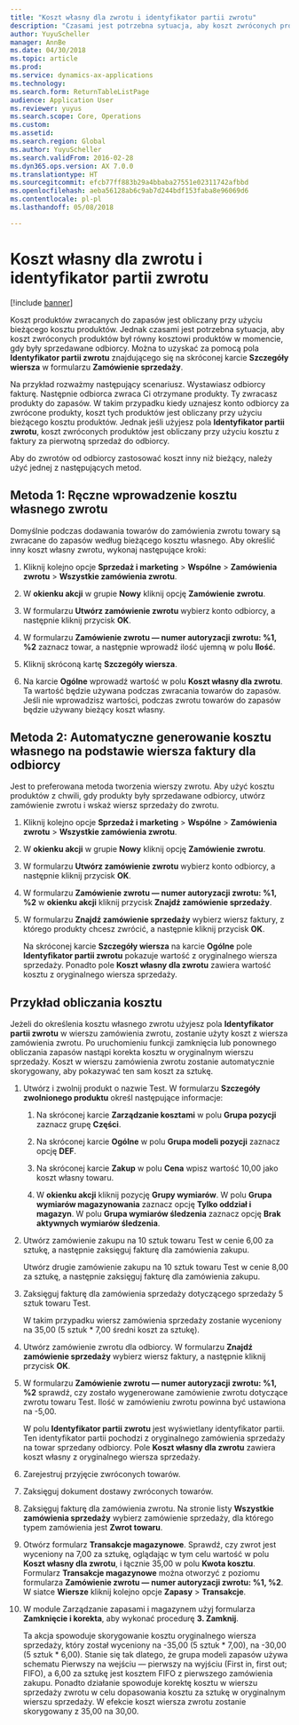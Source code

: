 ```yaml
---
title: "Koszt własny dla zwrotu i identyfikator partii zwrotu"
description: "Czasami jest potrzebna sytuacja, aby koszt zwróconych produktów był równy kosztowi produktów w momencie, gdy były sprzedawane odbiorcy. Można to uzyskać za pomocą ustawienia **Identyfikator partii zwrotu**."
author: YuyuScheller
manager: AnnBe
ms.date: 04/30/2018
ms.topic: article
ms.prod: 
ms.service: dynamics-ax-applications
ms.technology: 
ms.search.form: ReturnTableListPage
audience: Application User
ms.reviewer: yuyus
ms.search.scope: Core, Operations
ms.custom: 
ms.assetid: 
ms.search.region: Global
ms.author: YuyuScheller
ms.search.validFrom: 2016-02-28
ms.dyn365.ops.version: AX 7.0.0
ms.translationtype: HT
ms.sourcegitcommit: efcb77ff883b29a4bbaba27551e02311742afbbd
ms.openlocfilehash: aeba56128ab6c9ab7d244bdf153faba8e96069d6
ms.contentlocale: pl-pl
ms.lasthandoff: 05/08/2018

---
```


# <a name="return-cost-price-and-return-lot-id"></a>Koszt własny dla zwrotu i identyfikator partii zwrotu        

[!include [banner](../includes/banner.md)]



Koszt produktów zwracanych do zapasów jest obliczany przy użyciu bieżącego kosztu produktów. Jednak czasami jest potrzebna sytuacja, aby koszt zwróconych produktów był równy kosztowi produktów w momencie, gdy były sprzedawane odbiorcy. Można to uzyskać za pomocą pola **Identyfikator partii zwrotu** znajdującego się na skróconej karcie **Szczegóły wiersza** w formularzu **Zamówienie sprzedaży**.

Na przykład rozważmy następujący scenariusz. Wystawiasz odbiorcy fakturę. Następnie odbiorca zwraca Ci otrzymane produkty. Ty zwracasz produkty do zapasów. W takim przypadku kiedy uznajesz konto odbiorcy za zwrócone produkty, koszt tych produktów jest obliczany przy użyciu bieżącego kosztu produktów. Jednak jeśli użyjesz pola **Identyfikator partii zwrotu**, koszt zwróconych produktów jest obliczany przy użyciu kosztu z faktury za pierwotną sprzedaż do odbiorcy.

Aby do zwrotów od odbiorcy zastosować koszt inny niż bieżący, należy użyć jednej z następujących metod.

## <a name="method-1-manually-enter-the-return-cost-price"></a>Metoda 1: Ręczne wprowadzenie kosztu własnego zwrotu

Domyślnie podczas dodawania towarów do zamówienia zwrotu towary są zwracane do zapasów według bieżącego kosztu własnego. Aby określić inny koszt własny zwrotu, wykonaj następujące kroki:

1.  Kliknij kolejno opcje **Sprzedaż i marketing** \> **Wspólne** \> **Zamówienia zwrotu** \> **Wszystkie zamówienia zwrotu**.

2.  W **okienku akcji** w grupie **Nowy** kliknij opcję **Zamówienie zwrotu**.

3.  W formularzu **Utwórz zamówienie zwrotu** wybierz konto odbiorcy, a następnie kliknij przycisk **OK**.

4.  W formularzu **Zamówienie zwrotu — numer autoryzacji zwrotu: %1, %2** zaznacz towar, a następnie wprowadź ilość ujemną w polu **Ilość**.

5.  Kliknij skróconą kartę **Szczegóły wiersza**.

6.  Na karcie **Ogólne** wprowadź wartość w polu **Koszt własny dla zwrotu**. Ta wartość będzie używana podczas zwracania towarów do zapasów. Jeśli nie wprowadzisz wartości, podczas zwrotu towarów do zapasów będzie używany bieżący koszt własny.

## <a name="method-2-automatically-generate-the-cost-price-based-on-the-customer-invoice-line"></a>Metoda 2: Automatyczne generowanie kosztu własnego na podstawie wiersza faktury dla odbiorcy

Jest to preferowana metoda tworzenia wierszy zwrotu. Aby użyć kosztu produktów z chwili, gdy produkty były sprzedawane odbiorcy, utwórz zamówienie zwrotu i wskaż wiersz sprzedaży do zwrotu.

1.  Kliknij kolejno opcje **Sprzedaż i marketing** \> **Wspólne** \> **Zamówienia zwrotu** \> **Wszystkie zamówienia zwrotu**.

2.  W **okienku akcji** w grupie **Nowy** kliknij opcję **Zamówienie zwrotu**.

3.  W formularzu **Utwórz zamówienie zwrotu** wybierz konto odbiorcy, a następnie kliknij przycisk **OK**.

4.  W formularzu **Zamówienie zwrotu — numer autoryzacji zwrotu: %1, %2** w **okienku akcji** kliknij przycisk **Znajdź zamówienie sprzedaży**.

5.  W formularzu **Znajdź zamówienie sprzedaży** wybierz wiersz faktury, z którego produkty chcesz zwrócić, a następnie kliknij przycisk **OK**.
    
    Na skróconej karcie **Szczegóły wiersza** na karcie **Ogólne** pole **Identyfikator partii zwrotu** pokazuje wartość z oryginalnego wiersza sprzedaży. Ponadto pole **Koszt własny dla zwrotu** zawiera wartość kosztu z oryginalnego wiersza sprzedaży.

## <a name="cost-calculation-example"></a>Przykład obliczania kosztu

Jeżeli do określenia kosztu własnego zwrotu użyjesz pola **Identyfikator partii zwrotu** w wierszu zamówienia zwrotu, zostanie użyty koszt z wiersza zamówienia zwrotu. Po uruchomieniu funkcji zamknięcia lub ponownego obliczania zapasów nastąpi korekta kosztu w oryginalnym wierszu sprzedaży. Koszt w wierszu zamówienia zwrotu zostanie automatycznie skorygowany, aby pokazywać ten sam koszt za sztukę.

1.  Utwórz i zwolnij produkt o nazwie Test. W formularzu **Szczegóły zwolnionego produktu** określ następujące informacje:
    
    1.  Na skróconej karcie **Zarządzanie kosztami** w polu **Grupa pozycji** zaznacz grupę **Części**.
    
    2.  Na skróconej karcie **Ogólne** w polu **Grupa modeli pozycji** zaznacz opcję **DEF**.
    
    3.  Na skróconej karcie **Zakup** w polu **Cena** wpisz wartość 10,00 jako koszt własny towaru.
    
    4.  W **okienku akcji** kliknij pozycję **Grupy wymiarów**. W polu **Grupa wymiarów magazynowania** zaznacz opcję **Tylko oddział i magazyn**. W polu **Grupa wymiarów śledzenia** zaznacz opcję **Brak aktywnych wymiarów śledzenia**.

2.  Utwórz zamówienie zakupu na 10 sztuk towaru Test w cenie 6,00 za sztukę, a następnie zaksięguj fakturę dla zamówienia zakupu.
    
    Utwórz drugie zamówienie zakupu na 10 sztuk towaru Test w cenie 8,00 za sztukę, a następnie zaksięguj fakturę dla zamówienia zakupu.

3.  Zaksięguj fakturę dla zamówienia sprzedaży dotyczącego sprzedaży 5 sztuk towaru Test.
    
    W takim przypadku wiersz zamówienia sprzedaży zostanie wyceniony na 35,00 (5 sztuk \* 7,00 średni koszt za sztukę).

4.  Utwórz zamówienie zwrotu dla odbiorcy. W formularzu **Znajdź zamówienie sprzedaży** wybierz wiersz faktury, a następnie kliknij przycisk **OK**.

5.  W formularzu **Zamówienie zwrotu — numer autoryzacji zwrotu: %1, %2** sprawdź, czy zostało wygenerowane zamówienie zwrotu dotyczące zwrotu towaru Test. Ilość w zamówieniu zwrotu powinna być ustawiona na -5,00.
    
    W polu **Identyfikator partii zwrotu** jest wyświetlany identyfikator partii. Ten identyfikator partii pochodzi z oryginalnego zamówienia sprzedaży na towar sprzedany odbiorcy. Pole **Koszt własny dla zwrotu** zawiera koszt własny z oryginalnego wiersza sprzedaży.

6.  Zarejestruj przyjęcie zwróconych towarów.

7.  Zaksięguj dokument dostawy zwróconych towarów.

8.  Zaksięguj fakturę dla zamówienia zwrotu. Na stronie listy **Wszystkie zamówienia sprzedaży** wybierz zamówienie sprzedaży, dla którego typem zamówienia jest **Zwrot towaru**.

9.  Otwórz formularz **Transakcje magazynowe**. Sprawdź, czy zwrot jest wyceniony na 7,00 za sztukę, oglądając w tym celu wartość w polu **Koszt własny dla zwrotu**, i łącznie 35,00 w polu **Kwota kosztu**. Formularz **Transakcje magazynowe** można otworzyć z poziomu formularza **Zamówienie zwrotu — numer autoryzacji zwrotu: %1, %2**. W siatce **Wiersze** kliknij kolejno opcje **Zapasy** \> **Transakcje**.

10. W module Zarządzanie zapasami i magazynem użyj formularza **Zamknięcie i korekta**, aby wykonać procedurę **3. Zamknij**.
    
    Ta akcja spowoduje skorygowanie kosztu oryginalnego wiersza sprzedaży, który został wyceniony na -35,00 (5 sztuk \* 7,00), na -30,00 (5 sztuk \* 6,00). Stanie się tak dlatego, że grupa modeli zapasów używa schematu Pierwszy na wejściu — pierwszy na wyjściu (First in, first out; FIFO), a 6,00 za sztukę jest kosztem FIFO z pierwszego zamówienia zakupu. Ponadto działanie spowoduje korektę kosztu w wierszu sprzedaży zwrotu w celu dopasowania kosztu za sztukę w oryginalnym wierszu sprzedaży. W efekcie koszt wiersza zwrotu zostanie skorygowany z 35,00 na 30,00.





